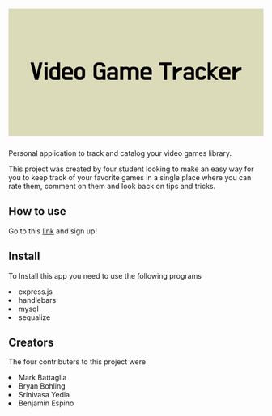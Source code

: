 
# ![Photo of video game tracker banner](./pics/Video_Game_Tracker.png)


Personal application to track and catalog your video games library. 

This project was created by four student looking to make an easy way for you to keep track of your favorite games in a single place where you can rate them, comment on them and look back on tips and tricks. 

## How to use

Go to this [link](https://team01-game-tracker.herokuapp.com/) and sign up! 

## Install

To Install this app you need to use the following programs

<li>express.js</li>
<li>handlebars</li>
<li>mysql</li>
<li>sequalize</li>


## Creators

The four contributers to this project were 

<li>Mark Battaglia</li>
<li>Bryan Bohling</li>
<li>Srinivasa Yedla</li>
<li>Benjamin Espino</li>

